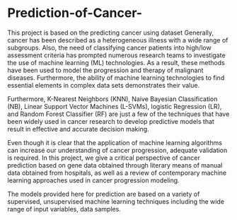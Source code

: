 # Prediction-of-Cancer-
This project is based on the predicting cancer using dataset
Generally, cancer has been described as a heterogeneous illness with a wide range of subgroups. Also, the need of classifying cancer patients into high/low assessment criteria has prompted numerous research teams to investigate the use of machine learning (ML) technologies. As a result, these methods have been used to model the progression and therapy of malignant diseases. Furthermore, the ability of machine learning technologies to find essential elements in complex data sets demonstrates their value.

Furthermore, K-Nearest Neighbors (KNN), Naive Bayesian Classification (NB), Linear Support Vector Machines (L-SVMs), logistic Regression (LR), and Random Forest Classifier (RF) are just a few of the techniques that have been widely used in cancer research to develop predictive models that result in effective
and accurate decision making.

Even though it is clear that the application of machine learning algorithms can increase our understanding of cancer progression, adequate validation is required. In this project, we give a critical perspective of cancer prediction based on gene data obtained through literary means of manual data obtained from hospitals, as well as a review of contemporary machine learning approaches used in cancer progression modeling.

The models provided here for prediction are based on a variety of supervised, unsupervised machine learning techniques including the wide range of input variables, data samples.
